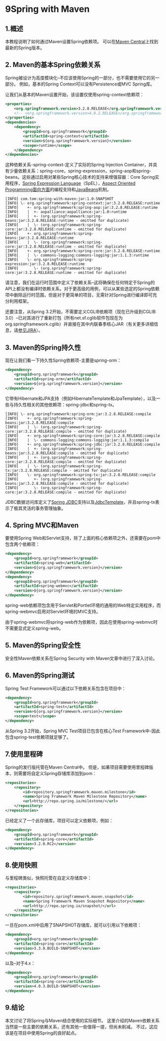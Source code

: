 # 9Spring with Maven

## 1.概述
本教程说明了如何通过Maven设置Spring依赖项。 可以在[Maven Central](https://search.maven.org/classic/#search|ga|1|g%3A%22org.springframework%22)上找到最新的Spring版本。

## 2. Maven的基本Spring依赖关系
Spring被设计为高度模块化–不应该使用Spring的一部分，也不需要使用它的另一部分。 例如，基本的Spring Context可以没有Persistence或MVC Spring库。

让我们从基本的Maven设置开始，该设置仅使用spring-context依赖项：

```xml
<properties>
    <org.springframework.version>3.2.8.RELEASE</org.springframework.version>
    <!-- <org.springframework.version>4.0.2.RELEASE</org.springframework.version> -->
</properties>
<dependencies>
    <dependency>
        <groupId>org.springframework</groupId>
        <artifactId>spring-context</artifactId>
        <version>${org.springframework.version}</version>
        <scope>runtime</scope>
    </dependency>
</dependencies>
```

这种依赖关系-spring-context-定义了实际的Spring Injection Container，并具有少量依赖关系：spring-core，spring-expression，spring-aop和spring-beans。这些通过启用对某些Spring核心技术的支持来增强容器：Core Spring实用程序，[Spring Expression Language](http://static.springsource.org/spring/docs/3.2.x/spring-framework-reference/html/expressions.html)（SpEL），[Aspect Oriented Programming面向方面](http://static.springsource.org/spring/docs/3.2.x/spring-framework-reference/html/aop.html#aop-introduction)的编程支持和[JavaBeans](http://static.springsource.org/spring/docs/3.2.x/spring-framework-reference/html/beans.html#beans-definition)机制。

```
[INFO] com.tom:spring-with-maven:jar:1.0-SNAPSHOT
[INFO] \- org.springframework:spring-context:jar:3.2.8.RELEASE:runtime
[INFO]    +- org.springframework:spring-aop:jar:3.2.8.RELEASE:runtime
[INFO]    |  +- aopalliance:aopalliance:jar:1.0:runtime
[INFO]    |  +- (org.springframework:spring-beans:jar:3.2.8.RELEASE:runtime - omitted for duplicate)
[INFO]    |  \- (org.springframework:spring-core:jar:3.2.8.RELEASE:runtime - omitted for duplicate)
[INFO]    +- org.springframework:spring-beans:jar:3.2.8.RELEASE:runtime
[INFO]    |  \- (org.springframework:spring-core:jar:3.2.8.RELEASE:runtime - omitted for duplicate)
[INFO]    +- org.springframework:spring-core:jar:3.2.8.RELEASE:runtime
[INFO]    |  \- commons-logging:commons-logging:jar:1.1.3:runtime
[INFO]    \- org.springframework:spring-expression:jar:3.2.8.RELEASE:runtime
[INFO]       \- (org.springframework:spring-core:jar:3.2.8.RELEASE:runtime - omitted for duplicate)
```

请注意，我们在运行时范围中定义了依赖关系–这将确保在任何特定于Spring的API上都没有编译时依赖关系。对于更高级的用例，可以从某些选定的Spring依赖项中删除运行时范围，但是对于更简单的项目，无需针对Spring进行编译即可充分利用框架。

还要注意，从Spring 3.2开始，不需要定义CGLIB依赖项（现在已升级到CGLIB 3.0）–已对其进行了重新打包（所有net.sf.cglib软件包现在为org.springframework.cglib）并直接在其中内联春季核心JAR（有关更多详细信息，请[参见JIRA](https://jira.springsource.org/browse/SPR-9669)）。

## 3. Maven的Spring持久性
现在让我们看一下持久性Spring依赖项-主要是spring-orm：

```xml
<dependency>
    <groupId>org.springframework</groupId>
    <artifactId>spring-orm</artifactId>
    <version>${org.springframework.version}</version>
</dependency>
```

它带有Hibernate和JPA支持（例如HibernateTemplate和JpaTemplate），以及一些与持久性相关的其他依赖项：spring-jdbc和spring-tx。

```
[INFO] \- org.springframework:spring-orm:jar:3.2.8.RELEASE:compile
[INFO]    +- org.springframework:spring-beans:jar:3.2.8.RELEASE:compile
[INFO]    |  \- (org.springframework:spring-core:jar:3.2.8.RELEASE:compile - omitted for duplicate)
[INFO]    +- org.springframework:spring-core:jar:3.2.8.RELEASE:compile
[INFO]    |  \- commons-logging:commons-logging:jar:1.1.3:compile
[INFO]    +- org.springframework:spring-jdbc:jar:3.2.8.RELEASE:compile
[INFO]    |  +- (org.springframework:spring-beans:jar:3.2.8.RELEASE:compile - omitted for duplicate)
[INFO]    |  +- (org.springframework:spring-core:jar:3.2.8.RELEASE:compile - omitted for duplicate)
[INFO]    |  \- (org.springframework:spring-tx:jar:3.2.8.RELEASE:compile - omitted for duplicate)
[INFO]    \- org.springframework:spring-tx:jar:3.2.8.RELEASE:compile
[INFO]       +- (org.springframework:spring-beans:jar:3.2.8.RELEASE:compile - omitted for duplicate)
[INFO]       \- (org.springframework:spring-core:jar:3.2.8.RELEASE:compile - omitted for duplicate)
```

JDBC数据访问库定义了[Spring JDBC](http://static.springsource.org/spring/docs/3.2.x/spring-framework-reference/html/jdbc.html)支持以及[JdbcTemplate](http://static.springsource.org/spring/docs/3.2.x/spring-framework-reference/html/transaction.html)，并且spring-tx表示了极其灵活的事务管理抽象。

## 4. Spring MVC和Maven
要使用Spring Web和Servlet支持，除了上面的核心依赖项之外，还需要在pom中包含两个依赖项：

```xml
<dependency>
    <groupId>org.springframework</groupId>
    <artifactId>spring-web</artifactId>
    <version>${org.springframework.version}</version>
</dependency>
<dependency>
    <groupId>org.springframework</groupId>
    <artifactId>spring-webmvc</artifactId>
    <version>${org.springframework.version}</version>
</dependency>
```


spring-web依赖项包含用于Servlet和Portlet环境的通用的Web特定实用程序，而spring-webmvc启用对Servlet环境的MVC支持。

由于spring-webmvc将spring-web作为依赖项，因此在使用spring-webmvc时不需要显式定义spring-web。

## 5. Maven的Spring安全性
安全性Maven依赖关系在Spring Security with Maven文章中进行了深入讨论。

## 6. Maven的Spring测试
Spring Test Framework可以通过以下依赖关系包含在项目中：

```xml
<dependency>
    <groupId>org.springframework</groupId>
    <artifactId>spring-test</artifactId>
    <version>${org.springframework.version}</version>
    <scope>test</scope>
</dependency>
```


从Spring 3.2开始，Spring MVC Test项目已包含在核心Test Framework中-因此包含spring-test依赖项就足够了。

## 7.使用里程碑
Spring的发行版托管在Maven Central中。 但是，如果项目需要使用里程碑版本，则需要将自定义Spring存储库添加到pom：

```xml
<repositories>
    <repository>
        <id>repository.springframework.maven.milestone</id>
        <name>Spring Framework Maven Milestone Repository</name>
        <url>http://repo.spring.io/milestone/</url>
    </repository>
</repositories>
```

已经定义了一个此存储库，项目可以定义依赖项，例如：

```xml
<dependency>
    <groupId>org.springframework</groupId>
    <artifactId>spring-core</artifactId>
    <version>3.2.0.RC2</version>
</dependency>
```

## 8.使用快照
与里程碑类似，快照托管在自定义存储库中：

```xml
<repositories>
    <repository>
        <id>repository.springframework.maven.snapshot</id>
        <name>Spring Framework Maven Snapshot Repository</name>
        <url>http://repo.spring.io/snapshot/</url>
    </repository>
</repositories>
```

一旦在pom.xml中启用了SNAPSHOT存储库，就可以引用以下依赖项：

```xml
<dependency>
    <groupId>org.springframework</groupId>
    <artifactId>spring-core</artifactId>
    <version>3.3.0.BUILD-SNAPSHOT</version>
</dependency>
```

以及–对于4.x：

```xml
<dependency>
    <groupId>org.springframework</groupId>
    <artifactId>spring-core</artifactId>
    <version>4.0.3.BUILD-SNAPSHOT</version>
</dependency>
```

## 9.结论
本文讨论了将Spring与Maven结合使用的实际细节。 这里介绍的Maven依赖关系当然是一些主要的依赖关系，还有其他一些值得一提，但尚未削减。 不过，这应该是在项目中使用Spring的良好起点。

